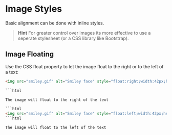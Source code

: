# Image Styles

Basic alignment can be done with inline styles.

> **Hint** For greater control over images its more effective to use a seperate stylesheet (or a CSS library like Bootstrap).


## Image Floating

Use the CSS float property to let the image float to the right or to the left of a text:

```html
<img src="smiley.gif" alt="Smiley face" style="float:right;width:42px;height:42px;">

```html

The image will float to the right of the text

```html
<img src="smiley.gif" alt="Smiley face" style="float:left;width:42px;height:42px;">
```html

The image will float to the left of the text
